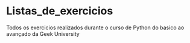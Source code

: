 # Listas_de_exercicios
 Todos os exercicios realizados durante o curso de Python do basico ao avançado da Geek University
